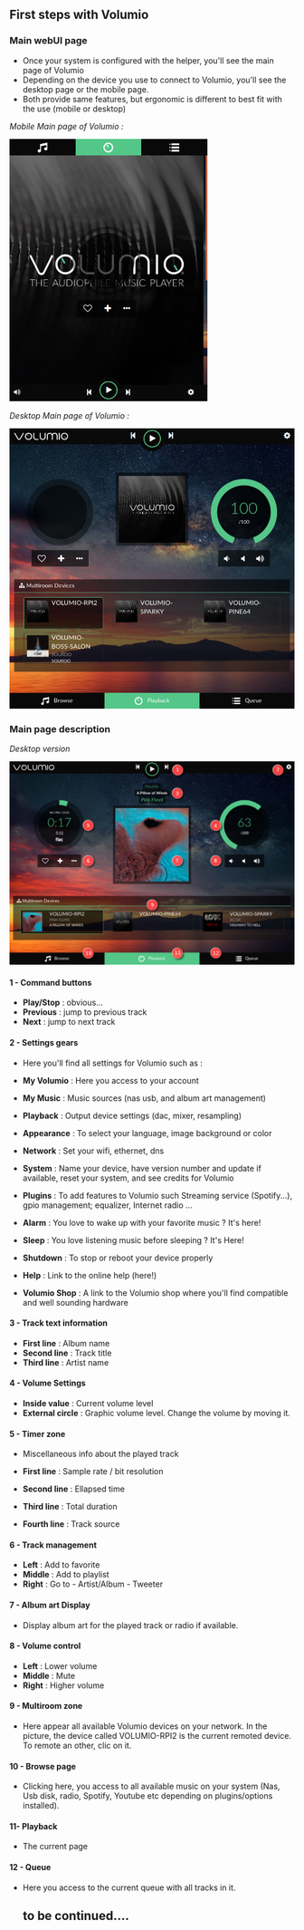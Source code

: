  ## First steps with Volumio

### Main webUI page

* Once your system is configured with the helper, you'll see the main page of Volumio
* Depending on the device you use to connect to Volumio, you'll see the desktop page or the mobile page.
* Both provide same features, but ergonomic is different to best fit with the use (mobile or desktop)

_Mobile Main page of Volumio :_

<img src="./img/mobile-main-page.png" width="350">

_Desktop Main page of Volumio :_

<img src="./img/desktop-main-page.png" width="624">

### Main page description

_Desktop version_

<img src="./img/main-page-descr.png">

#### 1 - Command buttons

* __Play/Stop__ : obvious...
* __Previous__ : jump to previous track
* __Next__ : jump to next track

#### 2 - Settings gears

* Here you'll find all settings for Volumio such as :

 * __My Volumio__ : Here you access to your account
 * __My Music__ : Music sources (nas usb, and album art management)
 * __Playback__ : Output device settings (dac, mixer, resampling)
 * __Appearance__ : To select your language, image background or color
 * __Network__ : Set your wifi, ethernet, dns
 * __System__ : Name your device, have version number and update if available, reset your system, and see credits for Volumio
 * __Plugins__ : To add features to Volumio such Streaming service (Spotify...), gpio management; equalizer, Internet radio ...
 * __Alarm__ : You love to wake up with your favorite music ? It's here!
 * __Sleep__ : You love listening music before sleeping ? It's Here!
 * __Shutdown__ : To stop or reboot your device properly
 * __Help__ : Link to the online help (here!)
 * __Volumio Shop__ : A link to the Volumio shop where you'll find compatible and well sounding hardware

#### 3 - Track text information

* __First line__ : Album name
* __Second line__ : Track title
* __Third line__ : Artist name

#### 4 - Volume Settings

* __Inside value__ : Current volume level
* __External circle__ : Graphic volume level. Change the volume by moving it.

#### 5 - Timer zone

  * Miscellaneous info about the played track

* __First line__ : Sample rate / bit resolution
* __Second line__ : Ellapsed time
* __Third line__ : Total duration
* __Fourth line__ : Track source

#### 6 - Track management

* __Left__ : Add to favorite
* __Middle__ : Add to playlist
* __Right__ : Go to - Artist/Album - Tweeter

#### 7 - Album art Display

* Display album art for the played track or radio if available.

#### 8 - Volume control

* __Left__ : Lower volume
* __Middle__ : Mute
* __Right__ : Higher volume

#### 9 - Multiroom zone

* Here appear all available Volumio devices on your network. In the picture, the device called VOLUMIO-RPI2 is the current remoted device. To remote an other, clic on it.

#### 10 - Browse page

* Clicking here, you access to all available music on your system (Nas, Usb disk, radio, Spotify, Youtube etc depending on plugins/options installed).

#### 11- Playback

* The current page

#### 12 - Queue

* Here you access to the current queue with all tracks in it.


  ## to be continued....
